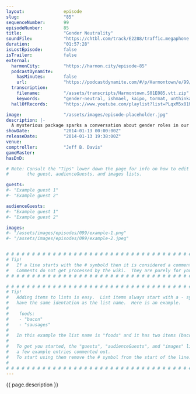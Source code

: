 ```yaml
---
layout:               episode
slug:                 "85"
sequenceNumber:       99
episodeNumber:        85
title:                "Gender Neutrality"
soundFile:            "https://chtbl.com/track/E2288/traffic.megaphone.fm/STA9620222690.mp3?updated=1555716356"
duration:             "01:57:28"
isLostEpisode:        false
isTrailer:            false
external:
  harmonCity:         "https://harmon.city/episode-85"
  podcastDynamite:
    hasMinutes:       false
    url:              "https://podcastdynamite.com/#/p/Harmontown/e/99/85"
  transcription:
    filename:         "/assets/transcripts/Harmontown.S01E085.vtt.zip"
    keywords:         "gender-neutral, ishmael, kaipo, tormat, unthinkable, paige, shortcake, crack-wees, imprint, gender-wise, girly, hairdresser, princesses, mattel, muzzle, publisher, levitate, crumbled, heap, dogmatic, woolly, elaine, frat, femininity, sage"
  hallOfRecords:      "https://www.youtube.com/playlist?list=PLqxM5x81hNOYtSHUk7Pf0TuBUMc4nZkE7"

image:                "/assets/images/episode-placeholder.jpg"
description: |-
  A mysterious package sparks a conversation about gender roles in our society; and upon colonizing the moon, is it even possible to raise children gender neutral? Later, Jeff shares kind of a f****d up story.
showDate:             "2014-01-13 00:00:00Z"
releaseDate:          "2014-01-13 19:38:00Z"
venue:                
comptroller:          "Jeff B. Davis"
gameMaster:           
hasDnD:               

# Note: Consult the "Tips" lower down the page for info on how to edit
#       the guest, audienceGuests, and images lists.

guests:
#- "Example guest 1"
#- "Example guest 2"

audienceGuests:
#- "Example guest 1"
#- "Example guest 2"

images:
#- "/assets/images/episodes/099/example-1.png"
#- "/assets/images/episodes/099/example-2.jpeg"


# # # # # # # # # # # # # # # # # # # # # # # # # # # # # # # # # # # # # # # # # # # # #
# Tip!
#   If a line starts with the # symbold then it is considered a comment.
#   Comments do not get processed by the wiki.  They are purely for your information.
# # # # # # # # # # # # # # # # # # # # # # # # # # # # # # # # # # # # # # # # # # # # #

# # # # # # # # # # # # # # # # # # # # # # # # # # # # # # # # # # # # # # # # # # # # #
# Tip!
#   Adding items to lists is easy.  List items always start with a - symbol and have
#   have the same identation as the list name.  Here is an example.
#
#    foods:
#    - "bacon"
#    - "sausages"
#
#   In this example the list name is "foods" and it has two items (bacon, and sausages).
#
#   To get you started, the "guests", "audienceGuests", and "images" lists below have
#   a few example entries commented out.
#   To start using them remove the # symbol from the start of the line.
#
# # # # # # # # # # # # # # # # # # # # # # # # # # # # # # # # # # # # # # # # # # # # #
---
```


<!-- The episode description will be rendered here -->
{{ page.description }}

<!-- Add your content BELOW here -->
<!-- vvvvvvvvvvvvvvvvvvvvvvvvvvv -->




<!-- ^^^^^^^^^^^^^^^^^^^^^^^^^^^ -->
<!-- Add your content ABOVE here -->

<!-- The episode gallery will be rendered here -->